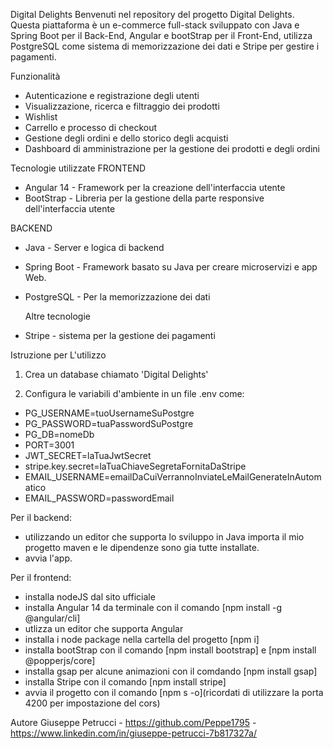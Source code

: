 Digital Delights
Benvenuti nel repository del progetto Digital Delights. Questa piattaforma è un e-commerce full-stack sviluppato con Java e Spring Boot per il Back-End, Angular e bootStrap per il Front-End, utilizza PostgreSQL come sistema di memorizzazione dei dati e Stripe per gestire i pagamenti.

Funzionalità

- Autenticazione e registrazione degli utenti
- Visualizzazione, ricerca e filtraggio dei prodotti
- Wishlist
- Carrello e processo di checkout
- Gestione degli ordini e dello storico degli acquisti
- Dashboard di amministrazione per la gestione dei prodotti e degli ordini

Tecnologie utilizzate
FRONTEND

- Angular 14 - Framework per la creazione dell'interfaccia utente
- BootStrap - Libreria per la gestione della parte responsive dell'interfaccia utente

BACKEND

- Java - Server e logica di backend
- Spring Boot - Framework basato su Java per creare microservizi e app Web.
- PostgreSQL - Per la memorizzazione dei dati

  Altre tecnologie

- Stripe - sistema per la gestione dei pagamenti

Istruzione per L'utilizzo

1. Crea un database chiamato 'Digital Delights'

2. Configura le variabili d'ambiente in un file .env come:

- PG_USERNAME=tuoUsernameSuPostgre
- PG_PASSWORD=tuaPasswordSuPostgre
- PG_DB=nomeDb
- PORT=3001
- JWT_SECRET=laTuaJwtSecret
- stripe.key.secret=laTuaChiaveSegretaFornitaDaStripe
- EMAIL_USERNAME=emailDaCuiVerrannoInviateLeMailGenerateInAutomatico
- EMAIL_PASSWORD=passwordEmail

Per il backend:

- utilizzando un editor che supporta lo sviluppo in Java importa il mio progetto maven e le dipendenze sono gia tutte installate.
- avvia l'app.

Per il frontend:

- installa nodeJS dal sito ufficiale
- installa Angular 14 da terminale con il comando [npm install -g @angular/cli]
- utlizza un editor che supporta Angular
- installa i node package nella cartella del progetto [npm i]
- installa bootStrap con il comando [npm install bootstrap] e [npm install @popperjs/core]
- installa gsap per alcune animazioni con il comdando [npm install gsap]
- installa Stripe con il comando [npm install stripe]
- avvia il progetto con il comando [npm s -o](ricordati di utilizzare la porta 4200 per impostazione del cors)

Autore
Giuseppe Petrucci - https://github.com/Peppe1795 - https://www.linkedin.com/in/giuseppe-petrucci-7b817327a/
